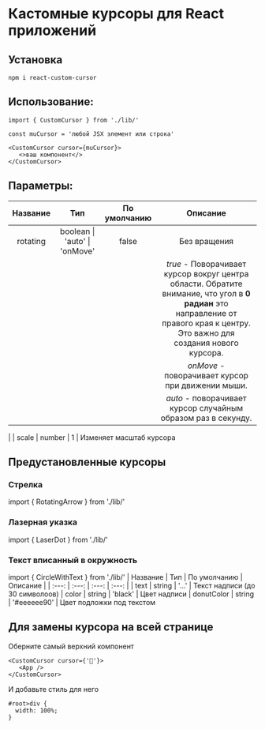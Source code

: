 # Кастомные курсоры для React приложений

## Установка
```
npm i react-custom-cursor
```

## Использование:

```
import { CustomCursor } from './lib/'

const muCursor = 'любой JSX элемент или строка'

<CustomCursor cursor={muCursor}>
   <>ваш компонент</>
</CustomCursor>
```

## Параметры:

| Название | Тип | По умолчанию | Описание |
| :---: | :---: | :---: | :---: |
| rotating | boolean \| 'auto' \| 'onMove' | false | Без вращения
|||| *true* - Поворачивает курсор вокруг центра области.  Обратите внимание, что угол в **0 радиан** это направление от правого края к центру. Это важно для создания нового курсора. 
|||| *onMove* - поворачивает курсор при движении мыши. 
|||| *auto* - поворачивает курсор случайным образом раз в секунду.
|
| scale | number | 1 | Изменяет масштаб курсора

## Предустановленные курсоры

### Стрелка
import { RotatingArrow } from './lib/'

### Лазерная указка
import { LaserDot } from './lib/'

### Текст вписанный в окружность
import { CircleWithText } from './lib/'
| Название | Тип | По умолчанию | Описание |
| :---: | :---: | :---: | :---: |
| text | string | '...' | Текст надписи (до 30 символоов)
| color | string | 'black' | Цвет надписи
| donutColor | string | '#eeeeee90' | Цвет подложки под текстом

## Для замены курсора на всей странице
Оберните самый верхний компонент
```
<CustomCursor cursor={'🦝'}>
   <App />
</CustomCursor>
```
И добавьте стиль для него
```
#root>div {
  width: 100%;
}
```